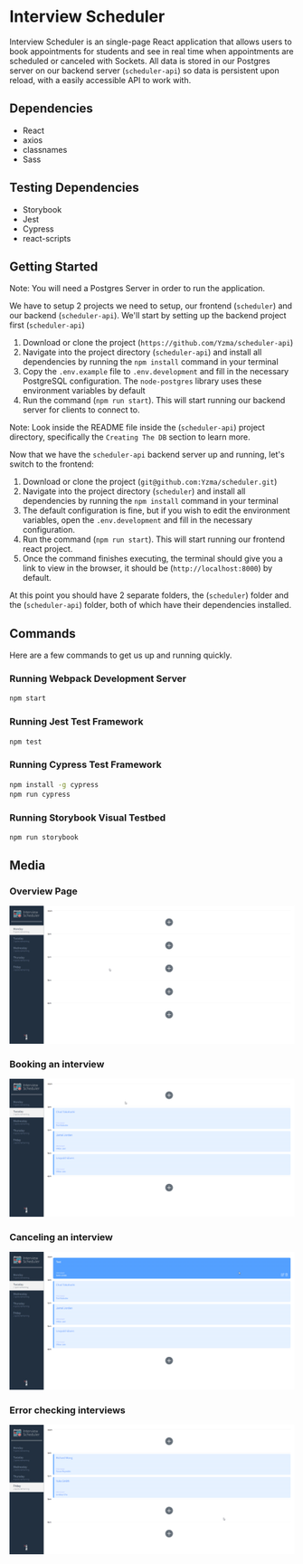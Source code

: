 # Interview Scheduler

Interview Scheduler is an single-page React application that allows users to book appointments for students and see in real time when appointments are scheduled or canceled with Sockets. All data is stored in our Postgres server on our backend server (`scheduler-api`) so data is persistent upon reload, with a easily accessible API to work with.

## Dependencies

- React
- axios
- classnames
- Sass

## Testing Dependencies

- Storybook
- Jest
- Cypress
- react-scripts

## Getting Started

Note: You will need a Postgres Server in order to run the application.

We have to setup 2 projects we need to setup, our frontend (`scheduler`) and our backend (`scheduler-api`). We'll start by setting up the backend project first (`scheduler-api`)

1. Download or clone the project (`https://github.com/Yzma/scheduler-api`)
2. Navigate into the project directory (`scheduler-api`) and install all dependencies by running the `npm install` command in your terminal
3. Copy the `.env.example` file to `.env.development` and fill in the necessary PostgreSQL configuration. The `node-postgres` library uses these environment variables by default
4. Run the command (`npm run start`). This will start running our backend server for clients to connect to.

Note: Look inside the README file inside the (`scheduler-api`) project directory, specifically the `Creating The DB` section to learn more.

Now that we have the `scheduler-api` backend server up and running, let's switch to the frontend:

1. Download or clone the project (`git@github.com:Yzma/scheduler.git`)
2. Navigate into the project directory (`scheduler`) and install all dependencies by running the `npm install` command in your terminal
3. The default configuration is fine, but if you wish to edit the environment variables, open the `.env.development` and fill in the necessary configuration.
4. Run the command (`npm run start`). This will start running our frontend react project.
5. Once the command finishes executing, the terminal should give you a link to view in the browser, it should be (`http://localhost:8000`) by default.

At this point you should have 2 separate folders, the (`scheduler`) folder and the (`scheduler-api`) folder, both of which have their dependencies installed.

## Commands

Here are a few commands to get us up and running quickly.

### Running Webpack Development Server

```sh
npm start
```

### Running Jest Test Framework

```sh
npm test
```

### Running Cypress Test Framework

```sh
npm install -g cypress
npm run cypress
```

### Running Storybook Visual Testbed

```sh
npm run storybook
```

## Media

### Overview Page

!["Overview Page"](./screenshots/Overview.gif)

### Booking an interview

!["Booking an Interview"](./screenshots/Booking_an_interview.gif)

### Canceling an interview

!["Canceling an Interview"](./screenshots/Canceling_an_interview.gif)

### Error checking interviews

!["Error booking an interview"](./screenshots/Error_booking_an_interview.gif)
